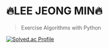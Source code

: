 # 🔥LEE JEONG MIN🔥
>Exercise Algorithms with Python

[![Solved.ac Profile](http://mazassumnida.wtf/api/v2/generate_badge?boj=e99min2)](https://solved.ac/e99min2/)
